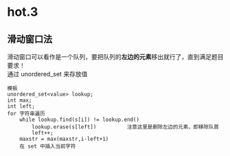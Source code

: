 # hot.3
## 滑动窗口法
滑动窗口可以看作是一个队列，要把队列的**左边的元素**移出就行了，直到满足题目要求！   
通过 unordered_set 来存放值  

```
模板
unordered_set<value> lookup;
int max;
int left;
for 字符串遍历
    while lookup.find(s[i]) != lookup.end()
        lookup.erase(s[left])          注意这里是删除左边的元素，即移除队首
        left++;
    maxstr = max(maxstr,i-left+1)
    在 set 中插入当前字符

```
